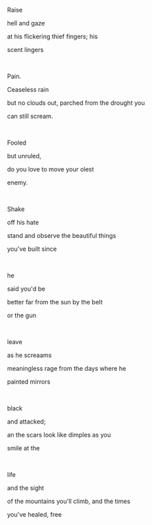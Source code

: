 Raise

hell and gaze

at his flickering thief fingers; his

scent lingers

&nbsp;

Pain.

Ceaseless rain

but no clouds out, parched from the drought you

can still scream.

&nbsp;

Fooled

but unruled,

do you love to move your olest

enemy.

&nbsp;

Shake

off his hate

stand and observe the beautiful things

you've built since

&nbsp;

he

said you'd be

better far from the sun by the belt

or the gun

&nbsp;

leave

as he screaams

meaningless rage from the days where he

painted mirrors

&nbsp;

black

and attacked;

an the scars look like dimples as you

smile at the

&nbsp;

life

and the sight

of the mountains you'll climb, and the times

you've healed, free
